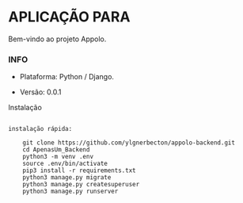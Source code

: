 APLICAÇÃO PARA 
=========

Bem-vindo ao projeto Appolo.

### INFO ###

* Plataforma: Python / Django.

* Versão: 0.0.1

Instalação
~~~~~~~~~~

instalação rápida:

    git clone https://github.com/ylgnerbecton/appolo-backend.git
    cd ApenasUm_Backend
    python3 -m venv .env
    source .env/bin/activate
    pip3 install -r requirements.txt
    python3 manage.py migrate
    python3 manage.py createsuperuser
    python3 manage.py runserver
